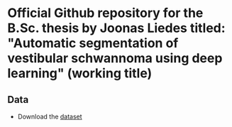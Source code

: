 # Official Github repository for the B.Sc. thesis by Joonas Liedes titled: "Automatic segmentation of vestibular schwannoma using deep learning" (working title)


## Data
- Download the [dataset](https://wiki.cancerimagingarchive.net/pages/viewpage.action?pageId=70229053)

